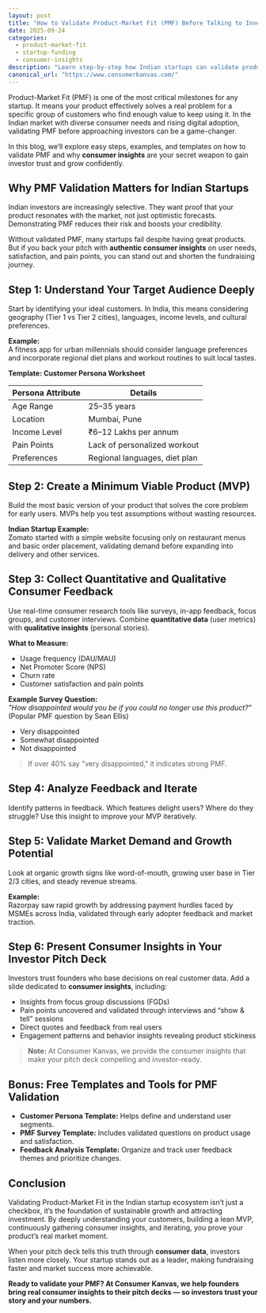 ```yaml
---
layout: post
title: "How to Validate Product-Market Fit (PMF) Before Talking to Investors"
date: 2025-09-24
categories: 
  - product-market-fit
  - startup-funding
  - consumer-insights
description: "Learn step-by-step how Indian startups can validate product-market fit (PMF) before approaching investors, using real consumer insights to boost credibility and growth."
canonical_url: "https://www.consumerkanvas.com/"
---
```


Product-Market Fit (PMF) is one of the most critical milestones for any startup. It means your product effectively solves a real problem for a specific group of customers who find enough value to keep using it. In the Indian market with diverse consumer needs and rising digital adoption, validating PMF before approaching investors can be a game-changer.

In this blog, we’ll explore easy steps, examples, and templates on how to validate PMF and why **consumer insights** are your secret weapon to gain investor trust and grow confidently.

## Why PMF Validation Matters for Indian Startups

Indian investors are increasingly selective. They want proof that your product resonates with the market, not just optimistic forecasts. Demonstrating PMF reduces their risk and boosts your credibility.

Without validated PMF, many startups fail despite having great products. But if you back your pitch with **authentic consumer insights** on user needs, satisfaction, and pain points, you can stand out and shorten the fundraising journey.

## Step 1: Understand Your Target Audience Deeply

Start by identifying your ideal customers. In India, this means considering geography (Tier 1 vs Tier 2 cities), languages, income levels, and cultural preferences.

**Example:**  
A fitness app for urban millennials should consider language preferences and incorporate regional diet plans and workout routines to suit local tastes.

**Template: Customer Persona Worksheet**

| Persona Attribute | Details |
|------------------|---------|
| Age Range        | 25–35 years |
| Location         | Mumbai, Pune |
| Income Level     | ₹6–12 Lakhs per annum |
| Pain Points      | Lack of personalized workout |
| Preferences      | Regional languages, diet plan |

## Step 2: Create a Minimum Viable Product (MVP)

Build the most basic version of your product that solves the core problem for early users. MVPs help you test assumptions without wasting resources.

**Indian Startup Example:**  
Zomato started with a simple website focusing only on restaurant menus and basic order placement, validating demand before expanding into delivery and other services.

## Step 3: Collect Quantitative and Qualitative Consumer Feedback

Use real-time consumer research tools like surveys, in-app feedback, focus groups, and customer interviews. Combine **quantitative data** (user metrics) with **qualitative insights** (personal stories).

**What to Measure:**  

- Usage frequency (DAU/MAU)  
- Net Promoter Score (NPS)  
- Churn rate  
- Customer satisfaction and pain points  

**Example Survey Question:**  
*"How disappointed would you be if you could no longer use this product?"* (Popular PMF question by Sean Ellis)

- Very disappointed  
- Somewhat disappointed  
- Not disappointed  

> If over 40% say "very disappointed," it indicates strong PMF.

## Step 4: Analyze Feedback and Iterate

Identify patterns in feedback. Which features delight users? Where do they struggle? Use this insight to improve your MVP iteratively.

## Step 5: Validate Market Demand and Growth Potential

Look at organic growth signs like word-of-mouth, growing user base in Tier 2/3 cities, and steady revenue streams.

**Example:**  
Razorpay saw rapid growth by addressing payment hurdles faced by MSMEs across India, validated through early adopter feedback and market traction.

## Step 6: Present Consumer Insights in Your Investor Pitch Deck

Investors trust founders who base decisions on real customer data. Add a slide dedicated to **consumer insights**, including:

- Insights from focus group discussions (FGDs) 
- Pain points uncovered and validated through interviews and “show & tell” sessions
- Direct quotes and feedback from real users
- Engagement patterns and behavior insights revealing product stickiness

> **Note:** At Consumer Kanvas, we provide the consumer insights that make your pitch deck compelling and investor-ready.

## Bonus: Free Templates and Tools for PMF Validation

- **Customer Persona Template:** Helps define and understand user segments.  
- **PMF Survey Template:** Includes validated questions on product usage and satisfaction.  
- **Feedback Analysis Template:** Organize and track user feedback themes and prioritize changes.

## Conclusion

Validating Product-Market Fit in the Indian startup ecosystem isn’t just a checkbox, it’s the foundation of sustainable growth and attracting investment. By deeply understanding your customers, building a lean MVP, continuously gathering consumer insights, and iterating, you prove your product’s real market moment.

When your pitch deck tells this truth through **consumer data**, investors listen more closely. Your startup stands out as a leader, making fundraising faster and market success more achievable.

**Ready to validate your PMF? At Consumer Kanvas, we help founders bring real consumer insights to their pitch decks — so investors trust your story and your numbers.**
